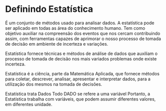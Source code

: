 # Definindo Estatística

É um conjunto de métodos usado para analisar dados.
A estatística pode ser aplicado em todas as área do conhecimento humano.
Tem como objetivo auxiliar na compreensão dos eventos que nos cercam
contribuindo assim, com ferramentas capazes de aprimorar o nosso processo de 
tomada de decisão em ambiente de incerteza e variações.

Estatística fornece técnicas e métodos de análise de dados que auxiliam o processo 
de tomada de decisão nos mais variados problemas onde existe incerteza.

Estatística é a ciência, parte da Matemática Aplicada, que fornece métodos para 
coletar, descrever, analisar, apresentar e interpretar dados, 
para a utilização dos mesmos na tomada de decisões.

Estatística trata Dados
Todo DADO se refere a uma variável
Portanto, 
a Estatística trabalha com variáveis, que podem assumir diferentes valores, em diferentes unidade. 

